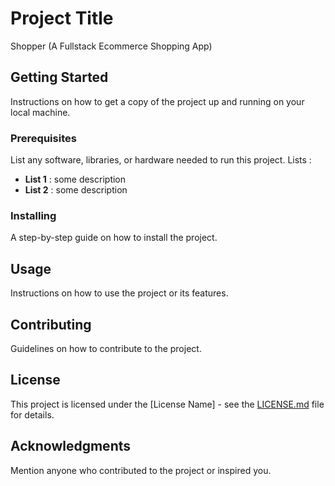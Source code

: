 # Project Title 
Shopper (A Fullstack Ecommerce Shopping App)

## Getting Started
Instructions on how to get a copy of the project up and running on your local machine.

### Prerequisites
List any software, libraries, or hardware needed to run this project.
 Lists : 
 - **List 1** : some description
 - **List 2** : some description


### Installing
A step-by-step guide on how to install the project.

## Usage
Instructions on how to use the project or its features.

## Contributing
Guidelines on how to contribute to the project.

## License
This project is licensed under the [License Name] - see the [LICENSE.md](LICENSE.md) file for details.

## Acknowledgments
Mention anyone who contributed to the project or inspired you. 